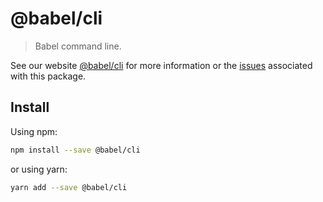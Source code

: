 # @babel/cli

> Babel command line.

See our website [@babel/cli](https://new.babeljs.io/docs/en/next/babel-cli.html) for more information or the [issues](https://github.com/babel/babel/issues?utf8=%E2%9C%93&q=is%3Aissue+label%3A%22pkg%3A%20cli%22+is%3Aopen) associated with this package.

## Install

Using npm:

```sh
npm install --save @babel/cli
```

or using yarn:

```sh
yarn add --save @babel/cli
```
